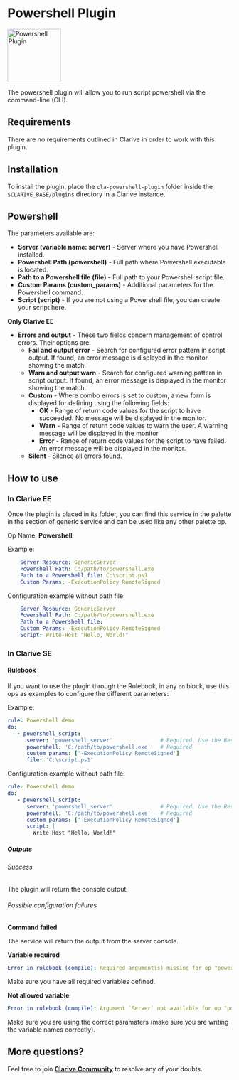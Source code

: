 # Powershell Plugin

<img src="https://cdn.jsdelivr.net/gh/clarive/cla-powershell-plugin@master/public/icon/powershell.svg?sanitize=true" alt="Powershell Plugin" title="Powershell Plugin" width="120" height="120">

The powershell plugin will allow you to run script powershell via the command-line (CLI).

## Requirements

There are no requirements outlined in Clarive in order to work with this plugin.

## Installation

To install the plugin, place the `cla-powershell-plugin` folder inside the `$CLARIVE_BASE/plugins`
directory in a Clarive instance.

## Powershell

The parameters available are:

- **Server (variable name: server)** - Server where you have Powershell installed.
- **Powershell Path (powershell)** - Full path where Powershell executable is located.
- **Path to a Powershell file (file)** - Full path to your Powershell script file.
- **Custom Params (custom_params)** - Additional parameters for the Powershell command.
- **Script (script)** - If you are not using a Powershell file, you can create your script here.

**Only Clarive EE**

- **Errors and output** - These two fields concern management of control errors. Their options are:
   - **Fail and output error** - Search for configured error pattern in script output. If found, an error message is
     displayed in the monitor showing the match.
   - **Warn and output warn** - Search for configured warning pattern in script output. If found, an error message is
     displayed in the monitor showing the match.
   - **Custom** - Where combo errors is set to custom, a new form is displayed for defining using the following fields:
      - **OK** - Range of return code values for the script to have succeeded. No message will be displayed in the
        monitor.
      - **Warn** - Range of return code values to warn the user. A warning message will be displayed in the monitor.
      - **Error** - Range of return code values for the script to have failed. An error message will be displayed in the
        monitor.
   - **Silent** - Silence all errors found.


## How to use

### In Clarive EE

Once the plugin is placed in its folder, you can find this service in the palette in the section of generic service and can be used like any other palette op.

Op Name: **Powershell**

Example:

```yaml
    Server Resource: GenericServer
    Powershell Path: C:/path/to/powershell.exe
    Path to a Powershell file: C:\script.ps1
    Custom Params: -ExecutionPolicy RemoteSigned
``` 

Configuration example without path file:

```yaml
    Server Resource: GenericServer
    Powershell Path: C:/path/to/powershell.exe
    Path to a Powershell file:
    Custom Params: -ExecutionPolicy RemoteSigned
    Script: Write-Host "Hello, World!"
``` 

### In Clarive SE

#### Rulebook

If you want to use the plugin through the Rulebook, in any `do` block, use this ops as examples to configure the different parameters:

Example:

```yaml
rule: Powershell demo
do:
   - powershell_script:
      server: 'powershell_server'               # Required. Use the Resource MID
      powershell: 'C:/path/to/powershell.exe'   # Required
      custom_params: ['-ExecutionPolicy RemoteSigned']
      file: 'C:\script.ps1'
```

Configuration example without path file:

```yaml
rule: Powershell demo
do:
   - powershell_script:
      server: 'powershell_server'               # Required. Use the Resource MID
      powershell: 'C:/path/to/powershell.exe'   # Required
      custom_params: ['-ExecutionPolicy RemoteSigned']
      script: |
        Write-Host "Hello, World!"
```

##### Outputs

###### Success

The plugin will return the console output.

###### Possible configuration failures

**Command failed**

The service will return the output from the server console.

**Variable required**

```yaml
Error in rulebook (compile): Required argument(s) missing for op "powershell_script": "server"
```

Make sure you have all required variables defined.

**Not allowed variable**

```yaml
Error in rulebook (compile): Argument `Server` not available for op "powershell_script"
```

Make sure you are using the correct paramaters (make sure you are writing the variable names correctly).

## More questions?

Feel free to join **[Clarive Community](https://community.clarive.com/)** to resolve any of your doubts.